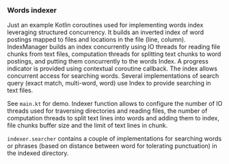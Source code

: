 ### Words indexer

Just an example Kotlin coroutines used for implementing words index leveraging structured concurrency. It builds an inverted
index of word postings mapped to files and locations in the file (line, column). IndexManager builds an index concurrently 
using IO threads for reading file chunks from text files, computation threads for splitting text chunks to word postings, 
and putting them concurrently to the words Index. A progress indicator is provided using contextual coroutine callback. 
The index allows concurrent access for searching words. Several implementations of search query 
(exact match, multi-word, word) use Index to provide searching in text files.

See `main.kt` for demo. Indexer function allows to configure the number of IO threads used for traversing directories
and reading files, the number of computation threads to split text lines into words and adding them to index, file
chunks buffer size and the limit of text lines in chunk.

`indexer.searcher` contains a couple of implementations for searching words or phrases (based on distance between word
for tolerating punctuation) in the indexed directory. 
